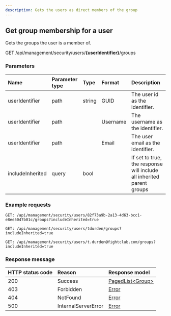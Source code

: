 ```yaml
---
description: Gets the users as direct members of the group
---
```


## Get group membership for a user

Gets the groups the user is a member of.

<span class="label label--get">GET</span> /api/management/security/users/**{userIdentifier}**/groups

### Parameters

| Name             | Parameter type | Type   | Format   | Description                                                           |
| :--------------- | :------------- | :----- | :------- | :-------------------------------------------------------------------- |
| userIdentifier   | path           | string | GUID     | The user id as the identifier.                                        |
| userIdentifier   | path           |        | Username | The username as the identifier.                                       |
| userIdentifier   | path           |        | Email    | The user email as the identifier.                                     |
| includeInherited | query          | bool   |          | If set to true, the response will include all inherited parent groups |

### Example requests

```http
GET: /api/management/security/users/82f73a9b-2a13-4d63-bcc1-e8ee5047b01c/groups?includeInherited=true
```

```http
GET: /api/management/security/users/tdurden/groups?includeInherited=true
```

```http
GET: /api/management/security/users/t.durden@fightclub.com/groups?includeInherited=true
```

### Response message

| HTTP status code | Reason              | Response model                            |
| :--------------- | :------------------ | :---------------------------------------- |
| 200              | Success             | [PagedList&lt;Group&gt;](/model/group.md) |
| 403              | Forbidden           | [Error](/key-concepts/errors.md)          |
| 404              | NotFound            | [Error](/key-concepts/errors.md)          |
| 500              | InternalServerError | [Error](/key-concepts/errors.md)          |
